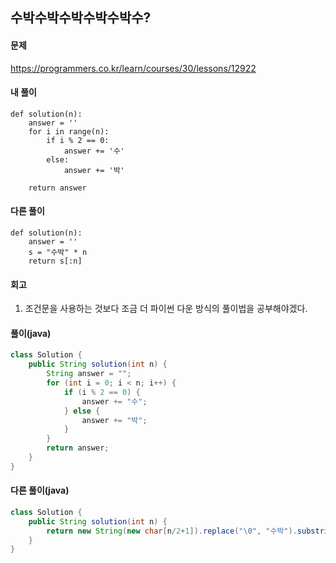 ## 수박수박수박수박수박수?

#### 문제
https://programmers.co.kr/learn/courses/30/lessons/12922

#### 내 풀이
``` python3
def solution(n):
    answer = ''
    for i in range(n):
        if i % 2 == 0:
            answer += '수'
        else:
            answer += '박'

    return answer
```

#### 다른 풀이
``` python3
def solution(n):
    answer = ''
    s = "수박" * n
    return s[:n]
```

#### 회고
1. 조건문을 사용하는 것보다 조금 더 파이썬 다운 방식의 풀이법을 공부해야겠다.

#### 풀이(java)
``` java
class Solution {
    public String solution(int n) {
        String answer = "";
        for (int i = 0; i < n; i++) {
            if (i % 2 == 0) {
                answer += "수";
            } else {
                answer += "박";
            }
        }
        return answer;
    }
}
```

#### 다른 풀이(java)
``` java
class Solution {
    public String solution(int n) {
        return new String(new char[n/2+1]).replace("\0", "수박").substring(0,n);
    }
}
```
